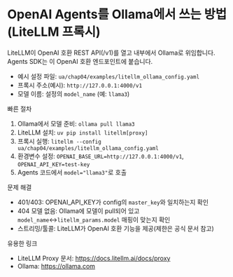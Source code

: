# OpenAI Agents를 Ollama에서 쓰는 방법 (LiteLLM 프록시)

LiteLLM이 OpenAI 호환 REST API(/v1)를 열고 내부에서 Ollama로 위임합니다. Agents SDK는 이 OpenAI 호환 엔드포인트에 붙습니다.

- 예시 설정 파일: `ua/chap04/examples/litellm_ollama_config.yaml`
- 프록시 주소(예시): `http://127.0.0.1:4000/v1`
- 모델 이름: 설정의 `model_name` (예: `llama3`)

빠른 절차
1) Ollama에서 모델 준비: `ollama pull llama3`
2) LiteLLM 설치: `uv pip install litellm[proxy]`
3) 프록시 실행: `litellm --config ua/chap04/examples/litellm_ollama_config.yaml`
4) 환경변수 설정: `OPENAI_BASE_URL=http://127.0.0.1:4000/v1`, `OPENAI_API_KEY=test-key`
5) Agents 코드에서 `model="llama3"`로 호출

문제 해결
- 401/403: OPENAI_API_KEY가 config의 `master_key`와 일치하는지 확인
- 404 모델 없음: Ollama에 모델이 pull되어 있고 `model_name`↔`litellm_params.model` 매핑이 맞는지 확인
- 스트리밍/툴콜: LiteLLM가 OpenAI 호환 기능을 제공(제한은 공식 문서 참고)

유용한 링크
- LiteLLM Proxy 문서: https://docs.litellm.ai/docs/proxy
- Ollama: https://ollama.com